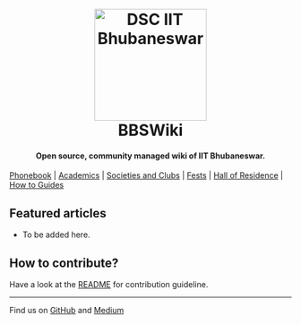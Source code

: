 
<h1 align="center">
  <br>
  <a href="https://dsciitbbs.github.io"><img src="https://user-images.githubusercontent.com/19551774/55946516-7c1bdb80-5c6a-11e9-86ca-b4b700b119c8.jpeg" alt="DSC IIT Bhubaneswar" width="200"></a>
  <br>
  BBSWiki
  <br>
</h1>

<h4 align="center">Open source, community managed wiki of IIT Bhubaneswar.</h4>

[Phonebook](misc/phonebook.md) | [Academics]() | [Societies and Clubs]() | [Fests]() | [Hall of Residence](misc/halls_of_residence/halls.md) | [How to Guides]() 
<h2> Featured articles </h2>

- To be added here.

<h2>How to contribute?</h2>

Have a look at the [README](README.md) for contribution guideline.



---
Find us on [GitHub](https://github.com/dsciitbbs) and [Medium](https://medium.com/dsc-iit-bhubaneswar)
